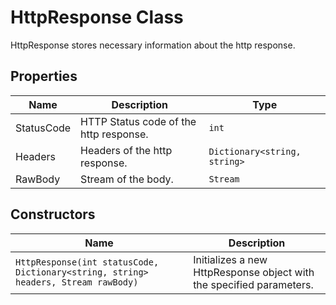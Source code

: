 
# HttpResponse Class

HttpResponse stores necessary information about the http response.

## Properties

| Name | Description | Type |
|  --- | --- | --- |
| StatusCode | HTTP Status code of the http response. | `int` |
| Headers | Headers of the http response. | `Dictionary<string, string>` |
| RawBody | Stream of the body. | `Stream` |

## Constructors

| Name | Description |
|  --- | --- |
| `HttpResponse(int statusCode, Dictionary<string, string> headers, Stream rawBody)` | Initializes a new HttpResponse object with the specified parameters. |

